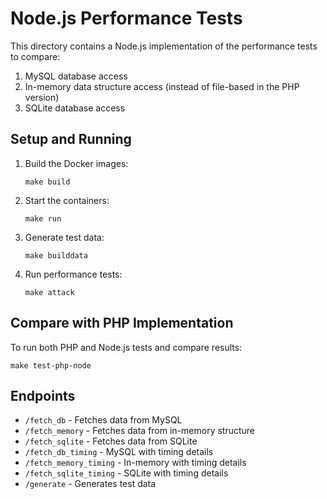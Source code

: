 # Node.js Performance Tests

This directory contains a Node.js implementation of the performance tests to compare:

1. MySQL database access
2. In-memory data structure access (instead of file-based in the PHP version)
3. SQLite database access

## Setup and Running

1. Build the Docker images:
   ```
   make build
   ```

2. Start the containers:
   ```
   make run
   ```

3. Generate test data:
   ```
   make builddata
   ```

4. Run performance tests:
   ```
   make attack
   ```

## Compare with PHP Implementation

To run both PHP and Node.js tests and compare results:
```
make test-php-node
```

## Endpoints

- `/fetch_db` - Fetches data from MySQL
- `/fetch_memory` - Fetches data from in-memory structure
- `/fetch_sqlite` - Fetches data from SQLite
- `/fetch_db_timing` - MySQL with timing details
- `/fetch_memory_timing` - In-memory with timing details
- `/fetch_sqlite_timing` - SQLite with timing details
- `/generate` - Generates test data